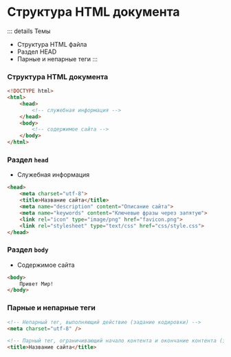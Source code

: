 # Структура HTML документа

::: details Темы
- Структура HTML файла
- Раздел HEAD
- Парные и непарные теги
:::


<!-- xxxxxxxxxxxxxxxxxxxxxxxxxxxxxxxxxxxxxxxxxxxxxxxxxxxxxxx -->
### Структура HTML документа
<!-- xxxxxxxxxxxxxxxxxxxxxxxxxxxxxxxxxxxxxxxxxxxxxxxxxxxxxxx -->
```html
<!DOCTYPE html>
<html>
	<head>
		<!-- служебная информация -->
	</head>
	<body>
		<!-- содержимое сайта -->
	</body>
</html>
```


<!-- xxxxxxxxxxxxxxxxxxxxxxxxxxxxxxxxxxxxxxxxxxxxxxxxxxxxxxx -->
### Раздел `head`
<!-- xxxxxxxxxxxxxxxxxxxxxxxxxxxxxxxxxxxxxxxxxxxxxxxxxxxxxxx -->
- Служебная информация

```html
<head>
	<meta charset="utf-8">
	<title>Название сайта</title>
	<meta name="description" content="Описание сайта">
	<meta name="keywords" content="Ключевые фразы через запятую">
	<link rel="icon" type="image/png" href="favicon.png">
	<link rel="stylesheet" type="text/css" href="css/style.css">
</head>
```


<!-- xxxxxxxxxxxxxxxxxxxxxxxxxxxxxxxxxxxxxxxxxxxxxxxxxxxxxxx -->
### Раздел `body`
<!-- xxxxxxxxxxxxxxxxxxxxxxxxxxxxxxxxxxxxxxxxxxxxxxxxxxxxxxx -->
- Содержимое сайта

```html
<body>
	Привет Мир!
</body>
```


<!-- xxxxxxxxxxxxxxxxxxxxxxxxxxxxxxxxxxxxxxxxxxxxxxxxxxxxxxx -->
### Парные и непарные теги
<!-- xxxxxxxxxxxxxxxxxxxxxxxxxxxxxxxxxxxxxxxxxxxxxxxxxxxxxxx -->
```html
<!-- Непарный тег, выполняющий действие (задание кодировки) -->
<meta charset="utf-8" />

<!-- Парный тег, ограничивающий начало контента и окончание контента (заголовок сайта) -->
<title>Название сайта</title>
```
